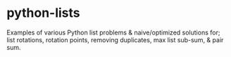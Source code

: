 # python-lists
Examples of various Python list problems & naive/optimized solutions for; list rotations, rotation points, removing duplicates, max list sub-sum, & pair sum.
